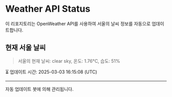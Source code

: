 
# Weather API Status

이 리포지토리는 OpenWeather API를 사용하여 서울의 날씨 정보를 자동으로 업데이트합니다.

## 현재 서울 날씨
> 서울의 현재 날씨: clear sky, 온도: 1.76°C, 습도: 51%

⏳ 업데이트 시간: 2025-03-03 16:15:08 (UTC)

---
자동 업데이트 봇에 의해 관리됩니다.
